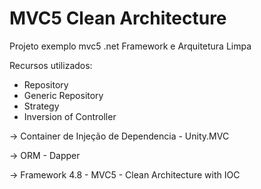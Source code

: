 # MVC5 Clean Architecture
Projeto exemplo mvc5 .net Framework e Arquitetura Limpa

Recursos utilizados:
   - Repository
   - Generic Repository
   - Strategy
   - Inversion of Controller
      
-> Container de Injeção de Dependencia
     - Unity.MVC

-> ORM
     - Dapper

-> Framework 4.8 - MVC5 - Clean Architecture with IOC


